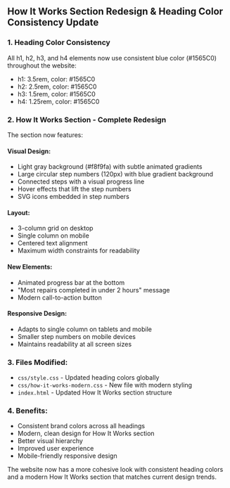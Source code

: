 ## How It Works Section Redesign & Heading Color Consistency Update

### 1. Heading Color Consistency
All h1, h2, h3, and h4 elements now use consistent blue color (#1565C0) throughout the website:
- h1: 3.5rem, color: #1565C0
- h2: 2.5rem, color: #1565C0  
- h3: 1.5rem, color: #1565C0
- h4: 1.25rem, color: #1565C0

### 2. How It Works Section - Complete Redesign
The section now features:

#### Visual Design:
- Light gray background (#f8f9fa) with subtle animated gradients
- Large circular step numbers (120px) with blue gradient background
- Connected steps with a visual progress line
- Hover effects that lift the step numbers
- SVG icons embedded in step numbers

#### Layout:
- 3-column grid on desktop
- Single column on mobile
- Centered text alignment
- Maximum width constraints for readability

#### New Elements:
- Animated progress bar at the bottom
- "Most repairs completed in under 2 hours" message
- Modern call-to-action button

#### Responsive Design:
- Adapts to single column on tablets and mobile
- Smaller step numbers on mobile devices
- Maintains readability at all screen sizes

### 3. Files Modified:
- `css/style.css` - Updated heading colors globally
- `css/how-it-works-modern.css` - New file with modern styling
- `index.html` - Updated How It Works section structure

### 4. Benefits:
- Consistent brand colors across all headings
- Modern, clean design for How It Works section
- Better visual hierarchy
- Improved user experience
- Mobile-friendly responsive design

The website now has a more cohesive look with consistent heading colors and a modern How It Works section that matches current design trends.